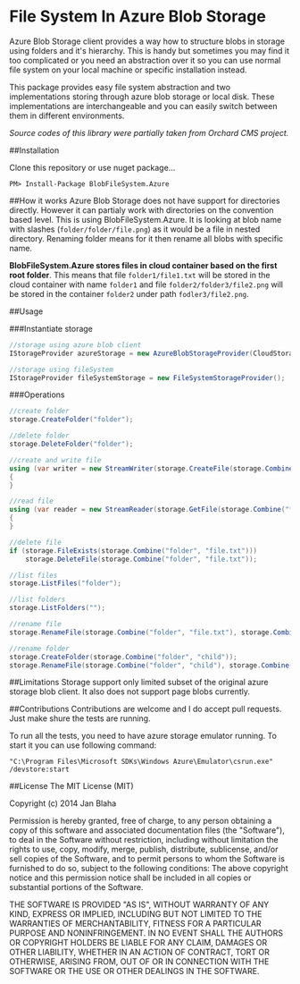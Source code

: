 File System In Azure Blob Storage
===================

Azure Blob Storage client provides a way how to structure blobs in storage using folders and it's hierarchy. This is handy but sometimes you may find it too complicated or you need an abstraction over it so you can use normal file system on your local machine or specific installation instead. 

This package provides easy file system abstraction and two implementations storing through azure blob storage or local disk. These implementations are interchangeable and you can easily switch between them in different environments.

*Source codes of this library were partially taken from Orchard CMS project.*

##Installation

Clone this repository or use nuget package...
```
PM> Install-Package BlobFileSystem.Azure
```

##How it works
Azure Blob Storage does not have support for directories directly. However it can partialy work with directories on the convention based level. This is using BlobFileSystem.Azure. It is looking at blob name with slashes (`folder/folder/file.png`) as it would be a file in nested directory. Renaming folder means for it then rename all blobs with specific name.

**BlobFileSystem.Azure stores files in cloud container based on the first root folder**. This means that file `folder1/file1.txt` will be stored in the cloud container with name `folder1` and file `folder2/folder3/file2.png` will be stored in the container `folder2` under path `fodler3/file2.png`.

##Usage

###Instantiate storage
```c#
//storage using azure blob client
IStorageProvider azureStorage = new AzureBlobStorageProvider(CloudStorageAccount.DevelopmentStorageAccount);

//storage using fileSystem
IStorageProvider fileSystemStorage = new FileSystemStorageProvider();
```

###Operations
```c#
//create folder
storage.CreateFolder("folder");

//delete folder
storage.DeleteFolder("folder");

//create and write file
using (var writer = new StreamWriter(storage.CreateFile(storage.Combine("folder", "file.txt")).OpenWrite()))
{
}

//read file
using (var reader = new StreamReader(storage.GetFile(storage.Combine("folder", "file.txt")).OpenRead()))
{
}

//delete file
if (storage.FileExists(storage.Combine("folder", "file.txt")))
    storage.DeleteFile(storage.Combine("folder", "file.txt"));

//list files
storage.ListFiles("folder");

//list folders
storage.ListFolders("");

//rename file
storage.RenameFile(storage.Combine("folder", "file.txt"), storage.Combine("folder", "file2.txt"));

//rename folder
storage.CreateFolder(storage.Combine("folder", "child"));
storage.RenameFile(storage.Combine("folder", "child"), storage.Combine("folder", "child2"));
```

##Limitations
Storage support only limited subset of the original azure storage blob client. It also does not support page blobs currently.

##Contributions
Contributions are welcome and I do accept pull requests. Just make shure the tests are running.

To run all the tests, you need to have azure storage emulator running. To start it you can use following command: 
```
"C:\Program Files\Microsoft SDKs\Windows Azure\Emulator\csrun.exe" /devstore:start
```

##License
The MIT License (MIT)

Copyright (c) 2014 Jan Blaha

Permission is hereby granted, free of charge, to any person obtaining a copy of this software and associated documentation files (the "Software"), to deal in the Software without restriction, including without limitation the rights to use, copy, modify, merge, publish, distribute, sublicense, and/or sell copies of the Software, and to permit persons to whom the Software is furnished to do so, subject to the following conditions: The above copyright notice and this permission notice shall be included in all copies or substantial portions of the Software. 

THE SOFTWARE IS PROVIDED "AS IS", WITHOUT WARRANTY OF ANY KIND, EXPRESS OR IMPLIED, INCLUDING BUT NOT LIMITED TO THE WARRANTIES OF MERCHANTABILITY, FITNESS FOR A PARTICULAR PURPOSE AND NONINFRINGEMENT. IN NO EVENT SHALL THE AUTHORS OR COPYRIGHT HOLDERS BE LIABLE FOR ANY CLAIM, DAMAGES OR OTHER LIABILITY, WHETHER IN AN ACTION OF CONTRACT, TORT OR OTHERWISE, ARISING FROM, OUT OF OR IN CONNECTION WITH THE SOFTWARE OR THE USE OR OTHER DEALINGS IN THE SOFTWARE. 